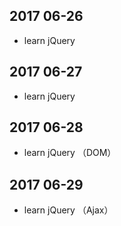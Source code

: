 ## 2017 06-26
* learn jQuery

## 2017 06-27
* learn jQuery

## 2017 06-28
* learn jQuery （DOM）

## 2017 06-29
* learn jQuery （Ajax）



